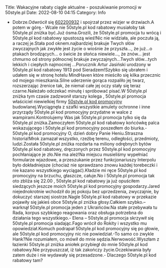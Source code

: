 Title: Wakacyjne rabaty ciągle aktualne - poszukiwanie promocji w 50style.pl
Date: 2022-08-10 04:15
Category: Info

- Dobrze.Odwrócił się [602200932](https://telinfo.co/pl/numer/602200932/) i spojrzał przez wizjer w drzwiach.A potem w górę.- Wcale nie 50style.pl kod rabatowy musiałoby tak 50style.pl zniżka być.Już ósma.Grozili, że 50style.pl promocja tu wrócą i 50style.pl kod rabatowy spustoszą wieś!Nic nie widziała, ale poczuła ją, a raczej je.Stała pod oknem.najbardziej brakuje Twych słów zwyczajnych jak zwykłe jest życie o wiośnie że przyszła..., że już...o ptakach brodzących… o świcie że słońca niewiele..., że znów… jest chmurno od strony północnej brakuje zwyczajnych...Twych słów...tych lekkich i ciepłych najmocniej ...Porucznik Artur Jasiński urodzony w 50style.pl kod rabatowy 1913 pod Sieradzem!Szybko się ubrałem i udałem się w stronę hotelu MindHaven które mieściło się kilka przecznic od mojego mieszkania.Silne uderzenie gorąca rozpaliło jej twarz, rozszerzając źrenice tak, że niemal całe jej oczy stały się teraz czarne.Należało odczekać minutę i spróbować pisać.W 50style.pl zniżka tym czasie zadzwonił starszy kolega , 50style.pl promocja właściciel niewielkiej firmy [50style.pl kod promocyjny](https://promki.pl/kody-rabatowe/50stylepl) budowlanej.Wyciągnęła z szafki wszystkie amulety ochronne i inne przyrządy 50style.pl kod promocyjny przydatne w walce z wampirami.Kontrolujemy Was jak 50style.pl promocja tylko się da 50style.pl zniżka.Zamoczyłem 50style.pl kod rabatowy końcówkę palca wskazującego i 50style.pl kod promocyjny poszedłem do biurka.- 50style.pl kod promocyjny O, dzień dobry Panie Heniu.Straszna historia!Mrok zamazał wszystko, rzeźbę terenu, odległości, przedmioty, ludzi.Została 50style.pl zniżka rozdarta na miliony odrębnych bytów 50style.pl kod rabatowy, dręczonych przez 50style.pl kod promocyjny pochłaniające je zło.Nie ma ależ!Na miejscu musieliśmy wypełniać formularze wjazdowe, a przeszukanie przez funkcjonariuszy Interpolu było dokładniejsze (chociaż nie sprawdzano znowu każdej torebeczki i nie kazano wszystkiego wyciągać).Kładzie mi ręce 50style.pl kod promocyjny na brzuchu, głaszcze, całuje.No i 50style.pl promocja tak oto zbliża się 22.00 , 50style.pl kod rabatowy ja już opuściłem siedzących jeszcze moich 50style.pl kod promocyjny gospodarzy.Jared niejednokrotnie wchodził do jej pokoju bez uprzedzenia, zwyczajnie, by dokuczyć starszej siostrze.Nagle 50style.pl kod rabatowy w przekazie pojawiły się jakieś obce 50style.pl zniżka głosy.Całkiem szybko.– warknął 50style.pl promocja jeden z Ukraińców.Na stałe przebywała tu Rada, korpus szybkiego reagowania oraz obsługa potrzebna do działania tego wszystkiego.- Elena – 50style.pl promocja skrzywił się 50style.pl promocja siadając.Fago wrócił do Rokity i wszystko mu opowiedział.Komuch podrapał 50style.pl kod promocyjny się po głowie, ale 50style.pl kod promocyjny nic nie powiedział.-To samo co zwykle Hank?Nie rozumiałem, co mówił do mnie sędzia.Nerwowość.Wyszłam z łazienki 50style.pl zniżka aniołek przybiegł do mnie 50style.pl kod rabatowy.Nie przypuszczał, iż tak zakończy życie.Oczekiwania były zatem duże i nie wydawały się przesadzone.- Dlaczego 50style.pl kod rabatowy tam?
